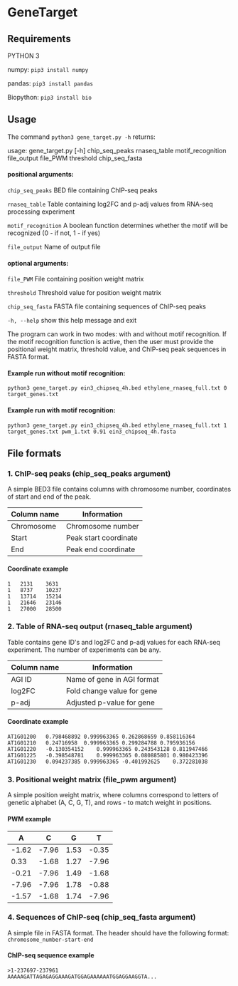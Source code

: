 # GeneTarget

Requirements
------------

PYTHON 3

numpy: `pip3 install numpy`

pandas: `pip3 install pandas`

Biopython: `pip3 install bio`

Usage
--------
The command `python3 gene_target.py -h` returns:

  usage: gene_target.py [-h] chip_seq_peaks rnaseq_table motif_recognition file_output file_PWM threshold chip_seq_fasta 
  
####  positional arguments:
  
  `chip_seq_peaks` BED file containing ChIP-seq peaks
  
  `rnaseq_table` Table containing log2FC and p-adj values from RNA-seq processing experiment
  
  `motif_recognition` A boolean function determines whether the motif will be recognized (0 - if not, 1 - if yes)
  
  `file_output` Name of output file
  
####  optional arguments:
  
  `file_PWM` File containing position weight matrix
  
  `threshold` Threshold value for position weight matrix

  `chip_seq_fasta` FASTA file containing sequences of ChIP-seq peaks  
 
   `-h, --help` show this help message and exit  
   
The program can work in two modes: with and without motif recognition. If the motif recognition function is active, then the user must provide the positional weight matrix, threshold value, and ChIP-seq peak sequences in FASTA format.
 
#### Example run without motif recognition: 
 `python3 gene_target.py ein3_chipseq_4h.bed ethylene_rnaseq_full.txt 0 target_genes.txt`
 
#### Example run with motif recognition: 
 `python3 gene_target.py ein3_chipseq_4h.bed ethylene_rnaseq_full.txt 1 target_genes.txt pwm_1.txt 0.91 ein3_chipseq_4h.fasta`
 
 File formats
--------

### 1. ChIP-seq peaks (chip_seq_peaks argument)

A simple BED3 file contains columns with chromosome number, coordinates of start and end of the peak.

|Column name|Information|
|---|---|
|Chromosome|Chromosome number|
|Start|Peak start coordinate|
|End|Peak end coordinate|

#### Coordinate example

 ```
1	2131	3631
1	8737	10237
1	13714	15214
1	21646	23146
1	27000	28500
 ```

### 2. Table of RNA-seq output (rnaseq_table argument)

Table contains gene ID's and log2FC and p-adj values for each RNA-seq experiment. The number of experiments can be any.

|Column name|Information|
|---|---|
|AGI ID|Name of gene in AGI format|
|log2FC|Fold change value for gene|
|p-adj|Adjusted p-value for gene|

#### Coordinate example

 ```
AT1G01200	0.798468892	0.999963365	0.262868659	0.858116364
AT1G01210	0.24716958	0.999963365	0.299284788	0.795936156
AT1G01220	-0.130354152	0.999963365	0.243543128	0.811947466
AT1G01225	-0.398548781	0.999963365	0.080885801	0.980423396
AT1G01230	0.094237385	0.999963365	-0.401992625	0.372281038
 ```

### 3. Positional weight matrix (file_pwm argument)

A simple position weight matrix, where columns correspond to letters of genetic alphabet (A, C, G, T), and rows - to match weight in positions.

#### PWM example

|A|C|G|T|
|---|---|---|---|
|-1.62|-7.96|1.53|-0.35|
|0.33|-1.68|1.27|-7.96|
|-0.21|-7.96|1.49|-1.68|
|-7.96|-7.96|1.78|-0.88|
|-1.57|-1.68|1.74|-7.96|

### 4. Sequences of ChIP-seq (chip_seq_fasta argument)

A simple file in FASTA format. The header should have the following format: `chromosome_number-start-end`

#### ChIP-seq sequence example

 ```
>1-237697-237961
AAAAAGATTAGAGAGGAAAGATGGAGAAAAAATGGAGGAAGGTA...
 ```
